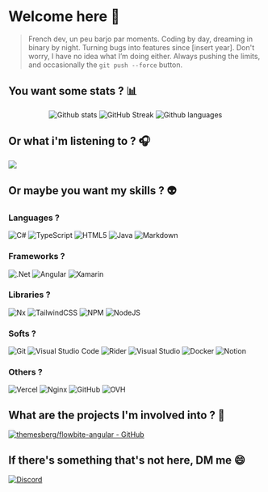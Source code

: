 # Welcome here 👋

> French dev, un peu barjo par moments. Coding by day, dreaming in binary by night. Turning bugs into features since [insert year]. Don't worry, I have no idea what I’m doing either. Always pushing the limits, and occasionally the `git push --force` button.

## You want some stats ? :bar_chart:

<div align="center">
<div>

<p>

![Github stats](https://github-readme-stats.vercel.app/api?username=mgremy&show_icons=true&theme=transparent&show=prs_merged&rank_icon=github)
![GitHub Streak](https://streak-stats.demolab.com?user=MGREMY&theme=transparent&hide_border=true&date_format=j%2Fn%5B%2FY%5D&mode=weekly)
![Github languages](https://github-readme-stats.vercel.app/api/top-langs/?username=mgremy&layout=compact)

</p>
</div>
</div>

## Or what i'm listening to ? :headphones:

[![](https://spotify-github-profile.kittinanx.com/api/view.svg?uid=7h3126sq4yt2ojng9ie0qpgeh&cover_image=false&theme=natemoo-re&show_offline=false&background_color=000000&interchange=true&bar_color=50bed7&bar_color_cover=true)](https://spotify-github-profile.kittinanx.com/api/view.svg?uid=7h3126sq4yt2ojng9ie0qpgeh&redirect=true)

## Or maybe you want my skills ? :alien:

### Languages ?

![C#](https://img.shields.io/badge/c%23-%23239120.svg?style=for-the-badge&logo=csharp&logoColor=white)
![TypeScript](https://img.shields.io/badge/typescript-%23007ACC.svg?style=for-the-badge&logo=typescript&logoColor=white)
![HTML5](https://img.shields.io/badge/html5-%23E34F26.svg?style=for-the-badge&logo=html5&logoColor=white)
![Java](https://img.shields.io/badge/java-%23ED8B00.svg?style=for-the-badge&logo=openjdk&logoColor=white)
![Markdown](https://img.shields.io/badge/markdown-%23000000.svg?style=for-the-badge&logo=markdown&logoColor=white)

### Frameworks ?

![.Net](https://img.shields.io/badge/.NET-5C2D91?style=for-the-badge&logo=.net&logoColor=white)
![Angular](https://img.shields.io/badge/angular-%23DD0031.svg?style=for-the-badge&logo=angular&logoColor=white)
![Xamarin](https://img.shields.io/badge/Xamarin-3199DC?style=for-the-badge&logo=xamarin&logoColor=white)

### Libraries ?

![Nx](https://img.shields.io/badge/nx-143055?style=for-the-badge&logo=nx&logoColor=white)
![TailwindCSS](https://img.shields.io/badge/tailwindcss-%2338B2AC.svg?style=for-the-badge&logo=tailwind-css&logoColor=white)
![NPM](https://img.shields.io/badge/NPM-%23CB3837.svg?style=for-the-badge&logo=npm&logoColor=white)
![NodeJS](https://img.shields.io/badge/node.js-6DA55F?style=for-the-badge&logo=node.js&logoColor=white)

### Softs ?

![Git](https://img.shields.io/badge/git-%23F05033.svg?style=for-the-badge&logo=git&logoColor=white)
![Visual Studio Code](https://img.shields.io/badge/Visual%20Studio%20Code-0078d7.svg?style=for-the-badge&logo=visual-studio-code&logoColor=white)
![Rider](https://img.shields.io/badge/Rider-000000.svg?style=for-the-badge&logo=Rider&logoColor=white&color=black&labelColor=crimson)
![Visual Studio](https://img.shields.io/badge/Visual%20Studio-5C2D91.svg?style=for-the-badge&logo=visual-studio&logoColor=white)
![Docker](https://img.shields.io/badge/docker-%230db7ed.svg?style=for-the-badge&logo=docker&logoColor=white)
![Notion](https://img.shields.io/badge/Notion-%23000000.svg?style=for-the-badge&logo=notion&logoColor=white)

### Others ?

![Vercel](https://img.shields.io/badge/vercel-%23000000.svg?style=for-the-badge&logo=vercel&logoColor=white)
![Nginx](https://img.shields.io/badge/nginx-%23009639.svg?style=for-the-badge&logo=nginx&logoColor=white)
![GitHub](https://img.shields.io/badge/github-%23121011.svg?style=for-the-badge&logo=github&logoColor=white)
![OVH](https://img.shields.io/badge/ovh-%23123F6D.svg?style=for-the-badge&logo=ovh&logoColor=#123F6D)

## What are the projects I'm involved into ? :open_file_folder:

[![themesberg/flowbite-angular - GitHub](https://github-readme-stats.vercel.app/api/pin/?username=themesberg&repo=flowbite-angular)](https://github.com/themesberg/flowbite-angular)

## If there's something that's not here, DM me :smile:

[![Discord](https://img.shields.io/badge/Discord-%235865F2.svg?style=for-the-badge&logo=discord&logoColor=white&label=epsilonehd)](https://discord.com/)
